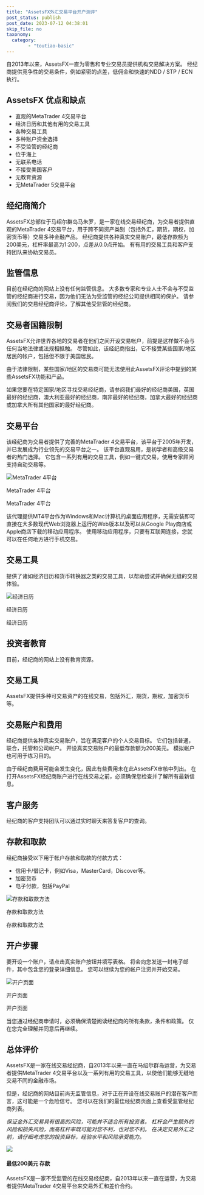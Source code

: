 ```yaml
---
title: "AssetsFX外汇交易平台开户测评"
post_status: publish
post_date: 2023-07-12 04:38:01
skip_file: no
taxonomy:
  category:
        - "toutiao-basic"
---
```


自2013年以来，AssetsFX一直为零售和专业交易员提供机构交易解决方案。 经纪商提供竞争性的交易条件，例如紧密的点差，低佣金和快速的NDD / STP / ECN执行。

## AssetsFX 优点和缺点

- 直观的MetaTrader 4交易平台
- 经济日历和其他有用的交易工具
- 各种交易工具
- 多种账户资金选择
- 不受监管的经纪商
- 位于海上
- 无联系电话
- 不接受美国客户
- 无教育资源
- 无MetaTrader 5交易平台

## 经纪商简介

AssetsFX总部位于马绍尔群岛马朱罗，是一家在线交易经纪商，为交易者提供直观的MetaTrader 4交易平台，用于跨不同资产类别（包括外汇，期货，期权，加密货币等）交易多种金融产品。 经纪商提供各种真实交易账户，最低存款额为200美元，杠杆率最高为1:200，点差从0.0点开始。 有有用的交易工具和客户支持团队来协助交易员。

## 监管信息

目前在经纪商的网站上没有任何监管信息。 大多数专家和专业人士不会与不受监管的经纪商进行交易，因为他们无法为受监管的经纪公司提供相同的保护。 请参阅我们的交易经纪商评论，了解其他受监管的经纪商。

## 交易者国籍限制

AssetsFX允许世界各地的交易者在他们之间开设交易帐户，前提是这样做不会与任何当地法律或法规相抵触。 尽管如此，该经纪商指出，它不接受某些国家/地区居民的帐户，包括但不限于美国居民。

由于法律限制，某些国家/地区的交易商可能无法使用此AssetsFX评论中提到的某些AssetsFX功能和产品。

如果您要在特定国家/地区寻找交易经纪商，请参阅我们最好的经纪商美国，英国最好的经纪商，澳大利亚最好的经纪商，南非最好的经纪商，加拿大最好的经纪商或加拿大所有其他国家的最好经纪商。

## 交易平台

该经纪商为交易者提供了完善的MetaTrader 4交易平台，该平台于2005年开发，并已发展成为行业领先的交易平台之一。 该平台直观易用，是初学者和高级交易者的热门选择。 它包含一系列有用的交易工具，例如一键式交易，使用专家顾问支持自动交易等。

![MetaTrader 4平台](https://cdn.fendou.la/funstoutiao/2020/11/AssetsFX-Review-MetaTrader-4-Platform-1024x342.jpg "MetaTrader 4平台")

MetaTrader 4平台

MetaTrader 4平台

该代理提供MT4平台作为Windows和Mac计算机的桌面应用程序，无需安装即可直接在大多数现代Web浏览器上运行的Web版本以及可以从Google Play商店或Apple商店下载的移动应用程序。 使用移动应用程序，只要有互联网连接，您就可以在任何地方进行手机交易。

## 交易工具

提供了诸如经济日历和货币转换器之类的交易工具，以帮助尝试并确保无缝的交易体验。

![经济日历](https://cdn.fendou.la/funstoutiao/2020/11/AssetsFX-Review-Economic-Calendar.jpg "经济日历")

经济日历

经济日历

## 投资者教育

目前，经纪商的网站上没有教育资源。

## 交易工具

AssetsFX提供多种可交易资产的在线交易，包括外汇，期货，期权，加密货币等。

## 交易账户和费用

经纪商提供各种真实交易账户，旨在满足客户的个人交易目标。 它们包括普通，联合，托管和公司帐户。 开设真实交易账户的最低存款额为200美元。 模拟帐户也可用于练习目的。

由于经纪商费用可能会发生变化，因此有些费用未在此AssetsFX审核中列出。 在打开AssetsFX经纪商账户进行在线交易之前，必须确保您检查并了解所有最新信息。

## 客户服务

经纪商的客户支持团队可以通过实时聊天来答复客户的查询。

## 存款和取款

经纪商接受以下用于帐户存款和取款的付款方式：

- 信用卡/借记卡，例如Visa，MasterCard，Discover等。
- 加密货币
- 电子付款，包括PayPal

![存款和取款方法](https://cdn.fendou.la/funstoutiao/2020/11/AssetsFX-Review-Deposit-and-Withdrawal-Methods--1024x319.jpg "存款和取款方法")

存款和取款方法

存款和取款方法

## 开户步骤

要开设一个账户，请点击真实账户按钮并填写表格。 将会向您发送一封电子邮件，其中包含您的登录详细信息。 您可以继续为您的帐户注资并开始交易。

![开户页面](https://cdn.fendou.la/funstoutiao/2020/11/AssetsFX-Review-Account-Opening-Page-241x1024.jpg "开户页面")

开户页面

开户页面

当您通过经纪商申请时，必须确保清楚阅读经纪商的所有条款，条件和政策。 仅在您完全理解并同意后再继续。

## 总体评价

AssetsFX是一家在线交易经纪商，自2013年以来一直在马绍尔群岛运营，为交易者提供MetaTrader 4交易平台以及一系列有用的交易工具，以使他们能够无缝地交易不同的金融市场。

但是，经纪商的网站目前尚无监管信息，对于正在开设在线交易账户的潜在客户而言，这可能是一个危险信号。 您可以在我们的最佳经纪商页面上查看受监管经纪商列表。

_保证金外汇交易具有很高的风险，可能并不适合所有投资者。 杠杆会产生额外的风险和损失风险，而高杠杆率既可能对您不利，也对您不利。 在决定交易外汇之前，请仔细考虑您的投资目标，经验水平和风险承受能力。_

![](https://cdn.fendou.la/funstoutiao/2020/11/AssetsFX-Logo.png)

#### **最低200美元** 存款

AssetsFX是一家不受监管的在线交易经纪商，自2013年以来一直在运营，为交易者提供MetaTrader 4交易平台来交易外汇和差价合约。
